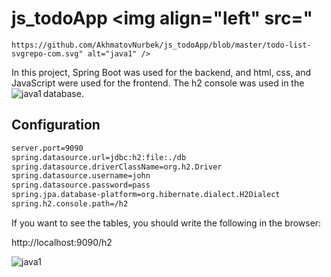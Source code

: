 # js_todoApp  <img align="left" src="
    https://github.com/AkhmatovNurbek/js_todoApp/blob/master/todo-list-svgrepo-com.svg" alt="java1" /> 
    
In this project, Spring Boot was used for the backend, and html, css, and JavaScript were used for the frontend. The h2 console was used in the database.
 <img align="left" src="https://github.com/AkhmatovNurbek/js_todoApp/blob/master/src/main/resources/img.png" alt="java1" /> 




## Configuration



```bash
server.port=9090
spring.datasource.url=jdbc:h2:file:./db
spring.datasource.driverClassName=org.h2.Driver
spring.datasource.username=john
spring.datasource.password=pass
spring.jpa.database-platform=org.hibernate.dialect.H2Dialect
spring.h2.console.path=/h2
```

If you want to see the tables, you should write the following in the browser:

http://localhost:9090/h2

 <img align="left" src="https://github.com/AkhmatovNurbek/js_todoApp/blob/master/src/main/resources/img_1.png" alt="java1" /> 
